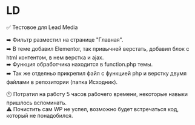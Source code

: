 # LD
✅ Тестовое для Lead Media

➡️ Фильтр разместил на странице "Главная". <br>
➡️ В теме добавил Elementor, так привычней верстать, добавил блок с html контентом, в нем верстка и ajax. <br>
➡️ Функция обработчика находится в function.php темы. <br>
➡️ Так же отделньо прикрепил файл с функцией php и верстку двумя файлами в репозитории (папка Исходник). <br>

🕚 Потратил на работу 5 часов рабочего времени, некоторые навыки пришлось вспоминать. <br> 
⚠️ Почистить сам WP не успел, возможно будет встречаться код, который не понадобился.
